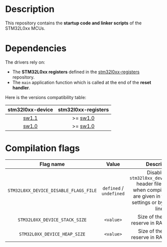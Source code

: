 # Description

This repository contains the **startup code and linker scripts** of the STM32L0xx MCUs.

# Dependencies

The drivers rely on:

* The **STM32L0xx registers** defined in the [stm32l0xx-registers](https://github.com/Ludovic-Lesur/stm32l0xx-registers) repository.
* The `main` application function which is called at the end of the **reset handler**.

Here is the versions compatibility table:

| **stm32l0xx-device** | **stm32l0xx-registers** |
|:---:|:---:|
| [sw1.1](https://github.com/Ludovic-Lesur/stm32l0xx-device/releases/tag/sw1.1) | >= [sw1.0](https://github.com/Ludovic-Lesur/stm32l0xx-registers/releases/tag/sw1.0) |
| [sw1.0](https://github.com/Ludovic-Lesur/stm32l0xx-device/releases/tag/sw1.0) | >= [sw1.0](https://github.com/Ludovic-Lesur/stm32l0xx-registers/releases/tag/sw1.0) |

# Compilation flags

| **Flag name** | **Value** | **Description** |
|:---:|:---:|:---:|
| `STM32L0XX_DEVICE_DISABLE_FLAGS_FILE` | `defined` / `undefined` | Disable the `stm32l0xx_device_flags.h` header file inclusion when compilation flags are given in the project settings or by command line. |
| `STM32L0XX_DEVICE_STACK_SIZE` | `<value>` | Size of the stack to reserve in RAM memory. |
| `STM32L0XX_DEVICE_HEAP_SIZE` | `<value>` | Size of the heap to reserve in RAM memory. |


